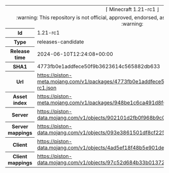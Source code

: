 <html><table>
<tr><td colspan="2" align="center"><img width="0" height="0"><br/>⌈ Minecraft 1.21-rc1 ⌋<br/><img width="0" height="0"></td></tr>
<tr><td colspan="2" align="center"><img width="0" height="0"><br/>
:warning: This repository is not official, approved, endorsed, associated or connected with Mojang :warning:
<br/><img width="0" height="0"></td></tr>
<tr><th>Id</th><td>1.21-rc1</td></tr>
<tr><th>Type</th><td>releases-candidate</td></tr>
<tr><th>Release time</th><td>2024-06-10T12:24:08+00:00</td></tr>
<tr><th>SHA1</th><td>4773fb0e1addfece50f9b3623614c565882db633</td></tr>
<tr><th>Url</th><td><a href="https://piston-meta.mojang.com/v1/packages/4773fb0e1addfece50f9b3623614c565882db633/1.21-rc1.json">https://piston-meta.mojang.com/v1/packages/4773fb0e1addfece50f9b3623614c565882db633/1.21-rc1.json</a></td></tr>
<tr><th>Asset index</th><td><a href="https://piston-meta.mojang.com/v1/packages/948be1c6ca491d8f6e50c6102ec34eba75f13bb3/17.json">https://piston-meta.mojang.com/v1/packages/948be1c6ca491d8f6e50c6102ec34eba75f13bb3/17.json</a></td></tr>
<tr><th>Server</th><td><a href="https://piston-data.mojang.com/v1/objects/902101d2fb0f968b9c0ddb8b8cff9afef23f72c7/server.jar">https://piston-data.mojang.com/v1/objects/902101d2fb0f968b9c0ddb8b8cff9afef23f72c7/server.jar</a></td></tr>
<tr><th>Server mappings</th><td><a href="https://piston-data.mojang.com/v1/objects/093e3861501df8cf22535ab79d66ba3b726fc391/server.txt">https://piston-data.mojang.com/v1/objects/093e3861501df8cf22535ab79d66ba3b726fc391/server.txt</a></td></tr>
<tr><th>Client</th><td><a href="https://piston-data.mojang.com/v1/objects/4ad5ef18f48b5e901de19fa1767933255e35c5f2/client.jar">https://piston-data.mojang.com/v1/objects/4ad5ef18f48b5e901de19fa1767933255e35c5f2/client.jar</a></td></tr>
<tr><th>Client mappings</th><td><a href="https://piston-data.mojang.com/v1/objects/97c52d684b33b0137285cd41cfb994aca6ec4a2c/client.txt">https://piston-data.mojang.com/v1/objects/97c52d684b33b0137285cd41cfb994aca6ec4a2c/client.txt</a></td></tr>
</table></html>
